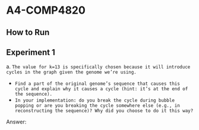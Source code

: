 # A4-COMP4820

## How to Run

## Experiment 1

a. `The value for k=13 is specifically chosen because it will introduce cycles in the graph given the genome we’re using.`

- `Find a part of the original genome’s sequence that causes this cycle and explain why it causes a cycle (hint: it’s at the end of the sequence).`
- `In your implementation: do you break the cycle during bubble popping or are you breaking the cycle somewhere else (e.g., in reconstructing the sequence)? Why did you choose to do it this way?`

Answer:
